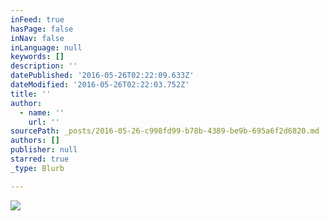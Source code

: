```yaml
---
inFeed: true
hasPage: false
inNav: false
inLanguage: null
keywords: []
description: ''
datePublished: '2016-05-26T02:22:09.633Z'
dateModified: '2016-05-26T02:22:03.752Z'
title: ''
author:
  - name: ''
    url: ''
sourcePath: _posts/2016-05-26-c998fd99-b78b-4389-be9b-695a6f2d6820.md
authors: []
publisher: null
starred: true
_type: Blurb

---
```

![](https://the-grid-user-content.s3-us-west-2.amazonaws.com/f5ec23ce-6802-47e0-9554-199b243615ac.png)